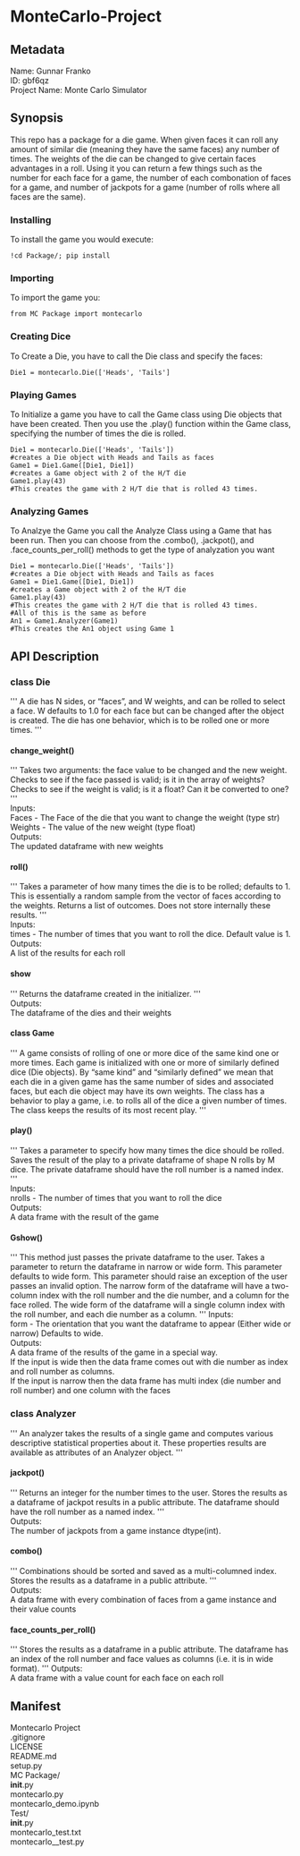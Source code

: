 # MonteCarlo-Project
## Metadata
Name: Gunnar Franko  
ID: gbf6qz  
Project Name: Monte Carlo Simulator 


## Synopsis
This repo has a package for a die game. When given faces it can roll any amount of similar die (meaning they have the same faces) any number of times. The weights of the die can be changed to give certain faces advantages in a roll. Using it you can return a few things such as the number for each face for a game, the number of each combonation of faces for a game, and number of jackpots for a game (number of rolls where all faces are the same). 
### Installing
To install the game you would execute: 
```
!cd Package/; pip install 
```
### Importing
To import the game you: 
```
from MC Package import montecarlo
```
### Creating Dice
To Create a Die, you have to call the Die class and specify the faces: 
```
Die1 = montecarlo.Die(['Heads', 'Tails']
```
### Playing Games
To Initialize a game you have to call the Game class using Die objects that have been created. Then you use the .play() function within the Game class, specifying the number of times the die is rolled. 
```
Die1 = montecarlo.Die(['Heads', 'Tails'])
#creates a Die object with Heads and Tails as faces
Game1 = Die1.Game([Die1, Die1])
#creates a Game object with 2 of the H/T die
Game1.play(43)
#This creates the game with 2 H/T die that is rolled 43 times. 
```

### Analyzing Games
To Analzye the Game you call the Analyze Class using a Game that has been run. Then you can choose from the .combo(), .jackpot(), and .face_counts_per_roll() methods to get the type of analyzation you want 

```
Die1 = montecarlo.Die(['Heads', 'Tails'])
#creates a Die object with Heads and Tails as faces
Game1 = Die1.Game([Die1, Die1])
#creates a Game object with 2 of the H/T die
Game1.play(43)
#This creates the game with 2 H/T die that is rolled 43 times. 
#All of this is the same as before
An1 = Game1.Analyzer(Game1)
#This creates the An1 object using Game 1
```

## API Description

### class Die
'''
    A die has N sides, or “faces”, and W weights, and can be rolled to select a face. 
    W defaults to 1.0 for each face but can be changed after the object is created.
    The die has one behavior, which is to be rolled one or more times.
'''  
#### change_weight()
'''
        Takes two arguments: the face value to be changed and the new weight.
        Checks to see if the face passed is valid; is it in the array of weights?
        Checks to see if the weight is valid; is it a float? Can it be converted to one?
'''  
Inputs:  
Faces - The Face of the die that you want to change the weight (type str)  
Weights - The value of the new weight (type float)  
Outputs:  
The updated dataframe with new weights 
#### roll()
'''
        Takes a parameter of how many times the die is to be rolled; defaults to 1. 
        This is essentially a random sample from the vector of faces according to the weights.
        Returns a list of outcomes.
        Does not store internally these results. 
'''  
Inputs:  
times - The number of times that you want to roll the dice. Default value is 1.  
Outputs:  
A list of the results for each roll
#### show
'''
        Returns the dataframe created in the initializer.
'''  
Outputs:   
The dataframe of the dies and their weights 


#### class Game
'''
    A game consists of rolling of one or more dice of the same kind one or more times. 
    Each game is initialized with one or more of similarly defined dice (Die objects).
    By “same kind” and “similarly defined” we mean that each die in a given game has 
    the same number of sides and associated faces, but each die object may have its own weights.
    The class has a behavior to play a game, i.e. to rolls all of the dice a given number of times.
    The class keeps the results of its most recent play. 
'''
#### play()
'''
        Takes a parameter to specify how many times the dice should be rolled.
        Saves the result of the play to a private dataframe of shape N rolls by M dice.
        The private dataframe should have the roll number is a named index.
'''  
Inputs:  
nrolls - The number of times that you want to roll the dice   
Outputs:  
A data frame with the result of the game 
#### Gshow()
'''
        This method just passes the private dataframe to the user.
        Takes a parameter to return the dataframe in narrow or wide form.
        This parameter defaults to wide form.
        This parameter should raise an exception of the user passes an invalid option.
        The narrow form of the dataframe will have a two-column index with the roll number 
        and the die number, and a column for the face rolled.
        The wide form of the dataframe will a single column index with the roll number, 
        and each die number as a column.
'''
Inputs:  
form - The orientation that you want the dataframe to appear (Either wide or narrow) Defaults to wide.  
Outputs:   
A data frame of the results of the game in a special way.  
If the input is wide then the data frame comes out with die number as index and roll number as columns.  
If the input is narrow then the data frame has multi index (die number and roll number) and one column with the faces


### class Analyzer
'''
    An analyzer takes the results of a single game and computes various descriptive 
    statistical properties about it. These properties results are available as attributes 
    of an Analyzer object. 
'''
#### jackpot()
'''
        Returns an integer for the number times to the user.
        Stores the results as a dataframe of jackpot results in a public attribute.
        The dataframe should have the roll number as a named index.
'''   
Outputs:  
The number of jackpots from a game instance dtype(int).  

#### combo()
'''
        Combinations should be sorted and saved as a multi-columned index.
        Stores the results as a dataframe in a public attribute.
'''  
Outputs:  
A data frame with every combination of faces from a game instance and their value counts
#### face_counts_per_roll()
 '''
        Stores the results as a dataframe in a public attribute.
        The dataframe has an index of the roll number and face values as columns (i.e. it is in wide format).
'''
Outputs:   
A data frame with a value count for each face on each roll 



## Manifest
Montecarlo Project   
.gitignore  
LICENSE  
README.md  
setup.py  
MC Package/  
__init__.py  
montecarlo.py  
montecarlo_demo.ipynb  
Test/  
__init__.py  
montecarlo_test.txt  
montecarlo__test.py  
